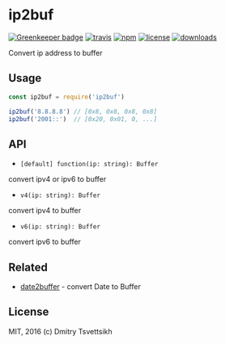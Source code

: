 # ip2buf

[![Greenkeeper badge](https://badges.greenkeeper.io/reklatsmasters/ip2buf.svg)](https://greenkeeper.io/)
[![travis](https://travis-ci.org/reklatsmasters/ip2buf.svg)](https://travis-ci.org/reklatsmasters/ip2buf)
[![npm](https://img.shields.io/npm/v/ip2buf.svg)](https://npmjs.org/package/ip2buf)
[![license](https://img.shields.io/npm/l/ip2buf.svg)](https://npmjs.org/package/ip2buf)
[![downloads](https://img.shields.io/npm/dm/ip2buf.svg)](https://npmjs.org/package/ip2buf)

Convert ip address to buffer

## Usage

```js
const ip2buf = require('ip2buf')

ip2buf('8.8.8.8') // [0x8, 0x8, 0x8, 0x8]
ip2buf('2001::')  // [0x20, 0x01, 0, ...]
```

## API

* `[default] function(ip: string): Buffer`

convert ipv4 or ipv6 to buffer

* `v4(ip: string): Buffer`

convert ipv4 to buffer

* `v6(ip: string): Buffer`

convert ipv6 to buffer

## Related

* [date2buffer](https://github.com/ReklatsMasters/date2buffer) - convert Date to Buffer

## License
MIT, 2016 (c) Dmitry Tsvettsikh
